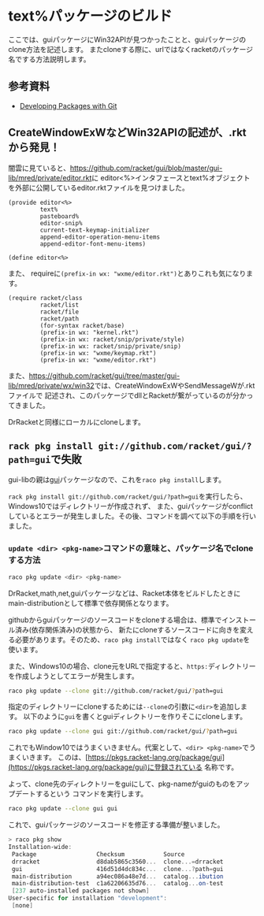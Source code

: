 # text%パッケージのビルド

ここでは、guiパッケージにWin32APIが見つかったことと、guiパッケージのclone方法を記述します。
またcloneする際に、urlではなくracketのパッケージ名でする方法説明します。

## 参考資料 

- [Developing Packages with Git](https://docs.racket-lang.org/pkg/git-workflow.html)

## CreateWindowExWなどWin32APIの記述が、.rktから発見！

闇雲に見ていると、<https://github.com/racket/gui/blob/master/gui-lib/mred/private/editor.rkt>に
editor<%>インタフェースとtext%オブジェクトを外部に公開しているeditor.rktファイルを見つけました。

```
(provide editor<%>
         text%
         pasteboard%
         editor-snip%
         current-text-keymap-initializer
         append-editor-operation-menu-items
         append-editor-font-menu-items)

(define editor<%>
```

また、 requireに`(prefix-in wx: "wxme/editor.rkt")`とありこれも気になります。
```
(require racket/class
         racket/list
         racket/file
         racket/path
         (for-syntax racket/base)
         (prefix-in wx: "kernel.rkt")
         (prefix-in wx: racket/snip/private/style)
         (prefix-in wx: racket/snip/private/snip)
         (prefix-in wx: "wxme/keymap.rkt")
         (prefix-in wx: "wxme/editor.rkt")
```

また、<https://github.com/racket/gui/tree/master/gui-lib/mred/private/wx/win32>では、CreateWindowExWやSendMessageWが.rktファイルで
記述され、このパッケージでdllとRacketが繋がっているのが分かってきました。

DrRacketと同様にローカルにcloneします。


## `rack pkg install git://github.com/racket/gui/?path=gui`で失敗

gui-libの親は[gui](https://pkgs.racket-lang.org/package/gui)パッケージなので、これを`raco pkg install`します。

`rack pkg install git://github.com/racket/gui/?path=gui`を実行したら、Windows10ではディレクトリーが作成されず、
また、guiパッケージがconflictしているとエラーが発生しました。その後、コマンドを調べて以下の手順を行いました。

### `update <dir> <pkg-name>`コマンドの意味と、パッケージ名でcloneする方法

```bash
raco pkg update <dir> <pkg-name>
```

DrRacket,math,net,guiパッケージなどは、Racket本体をビルドしたときにmain-distributionとして標準で依存関係となります。

githubからguiパッケージのソースコードをcloneする場合は、標準でインストール済み(依存関係済み)の状態から、
新たにcloneするソースコードに向きを変える必要があります。そのため、`raco pkg install`ではなく
`raco pkg update`を使います。

また、Windows10の場合、clone元をURLで指定すると、`https:`ディレクトリーを作成しようとしてエラーが発生します。

```bash
raco pkg update --clone git://github.com/racket/gui/?path=gui
```

指定のディレクトリーにcloneするためには`--clone`の引数に`<dir>`を追加します。
以下のように`gui`を書くとguiディレクトリーを作りそこにcloneします。

```bash
raco pkg update --clone gui git://github.com/racket/gui/?path=gui
```

これでもWindow10ではうまくいきません。代案として、`<dir> <pkg-name>`でうまくいきます。
この<pkg-name>は、[https://pkgs.racket-lang.org/package/gui](https://pkgs.racket-lang.org/package/gui)に登録されている
名称です。

よって、clone先のディレクトリーをguiにして、pkg-nameがguiのものをアップデートするという
コマンドを実行します。

``` bash
raco pkg update --clone gui gui
```

これで、guiパッケージのソースコードを修正する準備が整いました。

``` powershell
> raco pkg show
Installation-wide:
 Package                 Checksum           Source
 drracket                d8dab5865c3560...  clone...=drracket
 gui                     416d51d4dc834c...  clone...?path=gui
 main-distribution       a94ec086a48e7d...  catalog...ibution
 main-distribution-test  c1a62206635d76...  catalog...on-test
 [237 auto-installed packages not shown]
User-specific for installation "development":
 [none]
 ```
